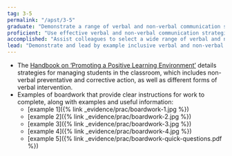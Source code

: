 ```yaml
---
tag: 3-5
permalink: "/apst/3-5"
graduate: "Demonstrate a range of verbal and non-verbal communication strategies to support student engagement."
proficient: "Use effective verbal and non-verbal communication strategies to support student understanding, participation, engagement and achievement."
accomplished: "Assist colleagues to select a wide range of verbal and non-verbal communication strategies to support students’ understanding, engagement and achievement."
lead: "Demonstrate and lead by example inclusive verbal and non-verbal communication using collaborative strategies and contextual knowledge to support students’ understanding, engagement and achievement."
---
```

* The [Handbook on ‘Promoting a Positive Learning Environment’](/handbook) details strategies for managing students in the classroom, which includes non-verbal preventative and corrective action, as well as different forms of verbal intervention.
* Examples of boardwork that provide clear instructions for work to complete, along with examples and useful information: 
    - [example 1]({% link _evidence/prac/boardwork-1.jpg %})
    - [example 2]({% link _evidence/prac/boardwork-2.jpg %})
    - [example 3]({% link _evidence/prac/boardwork-3.jpg %})
    - [example 4]({% link _evidence/prac/boardwork-4.jpg %})
    - [example 5]({% link _evidence/prac/boardwork-quick-questions.pdf %})